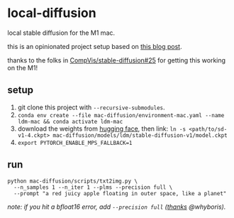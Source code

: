 # local-diffusion

local stable diffusion for the M1 mac.

this is an opinionated project setup based
on [this blog post](https://replicate.com/blog/run-stable-diffusion-on-m1-mac).

thanks to the folks in [CompVis/stable-diffusion#25](https://github.com/CompVis/stable-diffusion/issues/25) for getting this working on the M1!

## setup

1. git clone this project with `--recursive-submodules`.
2. `conda env create --file mac-diffusion/environment-mac.yaml --name ldm-mac && conda activate ldm-mac`
3. download the weights from [hugging face](https://huggingface.co/CompVis/stable-diffusion-v-1-4-original), then link:
   `ln -s <path/to/sd-v1-4.ckpt> mac-diffusion/models/ldm/stable-diffusion-v1/model.ckpt`
4. `export PYTORCH_ENABLE_MPS_FALLBACK=1`

## run

```commandline
python mac-diffusion/scripts/txt2img.py \
  --n_samples 1 --n_iter 1 --plms --precision full \
  --prompt "a red juicy apple floating in outer space, like a planet" 
```

_note: if you hit a bfloat16 error, add `--precision full`
([thanks](https://news.ycombinator.com/item?id=32684001) @whyboris)._

